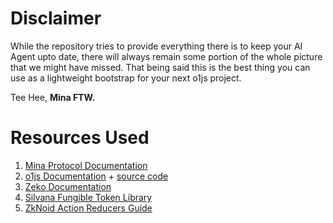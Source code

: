 # Disclaimer

While the repository tries to provide everything there is to keep your AI Agent upto date, there will always remain some portion of the whole picture that we might have missed. That being said this is the best thing you can use as a lightweight bootstrap for your next o1js project.

Tee Hee,
**Mina FTW.**

# Resources Used

1. [Mina Protocol Documentation](https://github.com/MinaProtocol/docs2)
2. [o1js Documentation](https://github.com/o1-labs/o1js-documentation-site) + [source code](https://github.com/o1-labs/o1js)
3. [Zeko Documentation](https://github.com/zeko-labs/zeko-labs.github.io.git)
4. [Silvana Fungible Token Library](https://github.com/SilvanaOne/silvana-lib/tree/main/packages/token)
5. [ZkNoid Action Reducers Guide](https://medium.com/zknoid/mina-action-reducers-guide-why-we-need-them-81b6836c1700)
